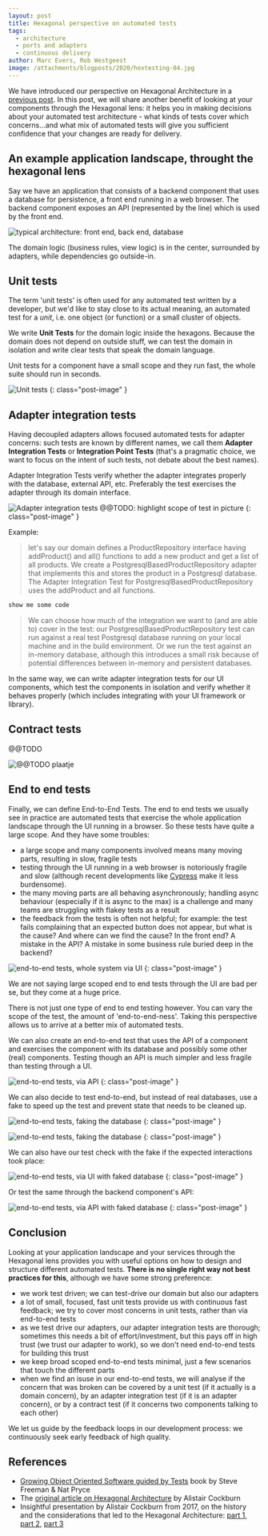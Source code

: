 ```yaml
---
layout: post
title: Hexagonal perspective on automated tests
tags:
  - architecture
  - ports and adapters
  - continuous delivery
author: Marc Evers, Rob Westgeest
image: /attachments/blogposts/2020/hextesting-04.jpg
---
```


We have introduced our perspective on Hexagonal Architecture in a [previous post](/2020/08/20/hexagonal-architecture). In this post, we will share another benefit of looking at your components through the Hexagonal lens: it helps you in making decisions about your automated test architecture - what kinds of tests cover which concerns...and what mix of automated tests will give you sufficient confidence that your changes are ready for delivery.

## An example application landscape, throught the hexagonal lens

Say we have an application that consists of a backend component that uses a database for persistence, a front end running in a web browser. The backend component exposes an API (represented by the line) which is used by the front end.

![typical architecture: front end, back end, database](/attachments/blogposts/2020/hextesting-01.jpg)

The domain logic (business rules, view logic) is in the center, surrounded by adapters, while dependencies go outside-in.

## Unit tests

The term 'unit tests' is often used for any automated test written by a developer, but we'd like to stay close to its actual meaning, an automated test for a *unit*, i.e. one object (or function) or a small cluster of objects.

We write **Unit Tests** for the domain logic inside the hexagons. Because the domain does not depend on outside stuff, we can test the domain in isolation and write clear tests that speak the domain language.

Unit tests for a component have a small scope and they run fast, the whole suite should run in seconds.

![Unit tests](/attachments/blogposts/2020/hextesting-02.jpg)
{: class="post-image" }

## Adapter integration tests

Having decoupled adapters allows focused automated tests for adapter concerns: such tests are known by different names, we call them **Adapter Integration Tests** or **Integration Point Tests** (that's a pragmatic choice, we want to focus on the intent of such tests, not debate about the best names).

Adapter Integration Tests verify whether the adapter integrates properly with the database, external API, etc. Preferably the test exercises the adapter through its domain interface.

![Adapter integration tests](/attachments/blogposts/2020/hextesting-03.jpg) @@TODO: highlight scope of test in picture
{: class="post-image" }

Example: 

> let's say our domain defines a ProductRepository interface having addProduct() and all() functions to add a new product and get a list of all products. We create a PostgresqlBasedProductRepository adapter that implements this and stores the product in a Postgresql database. The Adapter Integration Test for PostgresqlBasedProductRepository uses the addProduct and all functions. 

```java
show me some code
```

> We can choose how much of the integration we want to (and are able to) cover in the test: our PostgresqlBasedProductRepository test can run against a real test Postgresql database running on your local machine and in the build environment. Or we run the test against an in-memory database, although this introduces a small risk because of potential differences between in-memory and persistent databases.

In the same way, we can write adapter integration tests for our UI components, which test the components in isolation and verify whether it behaves properly (which includes integrating with your UI framework or library).

## Contract tests

@@TODO

![@@TODO plaatje]()

## End to end tests

Finally, we can define End-to-End Tests. The end to end tests we usually see in practice are automated tests that exercise the whole application landscape through the UI running in a browser. So these tests have quite a large scope. And they have some troubles:

- a large scope and many components involved means many moving parts, resulting in slow, fragile tests
- testing through the UI running in a web browser is notoriously fragile and slow (although recent developments like [Cypress](https://www.cypress.io) make it less burdensome).
- the many moving parts are all behaving asynchronously; handling async behaviour (especially if it is async to the max) is a challenge and many teams are struggling with flakey tests as a result
- the feedback from the tests is often not helpful; for example: the test fails complaining that an expected button does not appear, but what is the cause? And where can we find the cause? In the front end? A mistake in the API? A mistake in some business rule buried deep in the backend?

![end-to-end tests, whole system via UI](/attachments/blogposts/2020/hextesting-05.jpg)
{: class="post-image" }

We are not saying large scoped end to end tests through the UI are bad per se, but they come at a huge price. 

There is not just one type of end to end testing however. You can vary the scope of the test, the amount of 'end-to-end-ness'. Taking this perspective allows us to arrive at a better mix of automated tests.

We can also create an end-to-end test that uses the API of a component and exercises the component with its database and possibly some other (real) components. Testing though an API is much simpler and less fragile than testing through a UI.

![end-to-end tests, via API](/attachments/blogposts/2020/hextesting-06.jpg)
{: class="post-image" }

We can also decide to test end-to-end, but instead of real databases, use a fake to speed up the test and prevent state that needs to be cleaned up.

![end-to-end tests, faking the database](/attachments/blogposts/2020/hextesting-07.jpg)
{: class="post-image" }

![end-to-end tests, faking the database](/attachments/blogposts/2020/hextesting-08.jpg)
{: class="post-image" }

We can also have our test check with the fake if the expected interactions took place:

![end-to-end tests, via UI with faked database](/attachments/blogposts/2020/hextesting-10.jpg)
{: class="post-image" }

Or test the same through the backend component's API:

![end-to-end tests, via API with faked database](/attachments/blogposts/2020/hextesting-11.jpg)
{: class="post-image" }

## Conclusion

Looking at your application landscape and your services through the Hexagonal lens provides you with useful options on how to design and structure different automated tests. **There is no single right way not best practices for this**, although we have some strong preference:

- we work test driven; we can test-drive our domain but also our adapters
- a lot of small, focused, fast unit tests provide us with continuous fast feedback; we try to cover most concerns in unit tests, rather than via end-to-end tests
- as we test drive our adapters, our adapter integration tests are thorough; sometimes this needs a bit of effort/investment, but this pays off in high trust (we trust our adapter to work), so we don't need end-to-end tests for building this trust
- we keep broad scoped end-to-end tests minimal, just a few scenarios that touch the different parts
- when we find an isuse in our end-to-end tests, we will analyse if the concern that was broken can be covered by a unit test (if it actually is a domain concern), by an adapter integration test (if it is an adapter concern), or by a contract test (if it concerns two components talking to each other)

We let us guide by the feedback loops in our development process: we continuously seek early feedback of high quality.

## References

- [Growing Object Oriented Software guided by Tests](http://www.growing-object-oriented-software.com/) book by Steve Freeman & Nat Pryce
- The [original article on Hexagonal Architecture](https://alistair.cockburn.us/hexagonal-architecture/) by Alistair Cockburn
- Insightful presentation by Alistair Cockburn from 2017, on the history and the considerations that led to the Hexagonal Architecture: [part 1](https://www.youtube.com/watch?v=th4AgBcrEHA&t=4s), [part 2](https://www.youtube.com/watch?v=iALcE8BPs94), [part 3](https://www.youtube.com/watch?v=DAe0Bmcyt-4)
